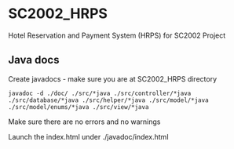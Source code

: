 # SC2002_HRPS

Hotel Reservation and Payment System (HRPS) for SC2002 Project

## Java docs

Create javadocs - make sure you are at SC2002_HRPS directory

```terminal
javadoc -d ./doc/ ./src/*java ./src/controller/*java ./src/database/*java ./src/helper/*java ./src/model/*java ./src/model/enums/*java ./src/view/*java
```

Make sure there are no errors and no warnings

Launch the index.html under ./javadoc/index.html
